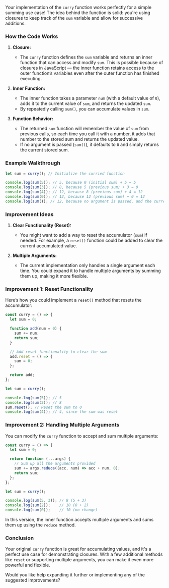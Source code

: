 Your implementation of the `curry` function works perfectly for a simple summing use case! The idea behind the function is solid: you're using closures to keep track of the `sum` variable and allow for successive additions.

### **How the Code Works**

1. **Closure:**
   - The `curry` function defines the `sum` variable and returns an inner function that can access and modify `sum`. This is possible because of closures in JavaScript — the inner function retains access to the outer function’s variables even after the outer function has finished executing.
   
2. **Inner Function:**
   - The inner function takes a parameter `num` (with a default value of `0`), adds it to the current value of `sum`, and returns the updated `sum`.
   - By repeatedly calling `sum()`, you can accumulate values in `sum`.

3. **Function Behavior:**
   - The returned `sum` function will remember the value of `sum` from previous calls, so each time you call it with a number, it adds that number to the stored sum and returns the updated value.
   - If no argument is passed (`sum()`), it defaults to `0` and simply returns the current stored sum.

### **Example Walkthrough**

```javascript
let sum = curry(); // Initialize the curried function

console.log(sum(5)); // 5, because 0 (initial sum) + 5 = 5
console.log(sum(3)); // 8, because 5 (previous sum) + 3 = 8
console.log(sum(4)); // 12, because 8 (previous sum) + 4 = 12
console.log(sum(0)); // 12, because 12 (previous sum) + 0 = 12
console.log(sum()); // 12, because no argument is passed, and the current sum remains 12
```

### **Improvement Ideas**

1. **Clear Functionality (Reset):**
   - You might want to add a way to reset the accumulator (`sum`) if needed. For example, a `reset()` function could be added to clear the current accumulated value.

2. **Multiple Arguments:**
   - The current implementation only handles a single argument each time. You could expand it to handle multiple arguments by summing them up, making it more flexible.

### **Improvement 1: Reset Functionality**
Here’s how you could implement a `reset()` method that resets the accumulator:

```javascript
const curry = () => {
  let sum = 0;

  function add(num = 0) {
    sum += num;
    return sum;
  }

  // Add reset functionality to clear the sum
  add.reset = () => {
    sum = 0;
  };

  return add;
};

let sum = curry();

console.log(sum(5)); // 5
console.log(sum(3)); // 8
sum.reset(); // Reset the sum to 0
console.log(sum(4)); // 4, since the sum was reset
```

### **Improvement 2: Handling Multiple Arguments**

You can modify the `curry` function to accept and sum multiple arguments:

```javascript
const curry = () => {
  let sum = 0;

  return function (...args) {
    // Sum up all the arguments provided
    sum += args.reduce((acc, num) => acc + num, 0);
    return sum;
  };
};

let sum = curry();

console.log(sum(5, 3)); // 8 (5 + 3)
console.log(sum(2));    // 10 (8 + 2)
console.log(sum(0));    // 10 (no change)
```

In this version, the inner function accepts multiple arguments and sums them up using the `reduce` method.

### **Conclusion**

Your original `curry` function is great for accumulating values, and it's a perfect use case for demonstrating closures. With a few additional methods like `reset` or supporting multiple arguments, you can make it even more powerful and flexible.

Would you like help expanding it further or implementing any of the suggested improvements?